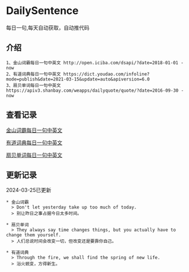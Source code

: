 # DailySentence

每日一句,每天自动获取，自动推代码

## 介绍

```
1、金山词霸每日一句中英文 http://open.iciba.com/dsapi/?date=2018-01-01 - now
2、有道词典每日一句中英文 https://dict.youdao.com/infoline?mode=publish&date=2021-03-15&update=auto&apiversion=6.0
3、扇贝单词每日一句中英文 https://apiv3.shanbay.com/weapps/dailyquote/quote/?date=2016-09-30 - now
```

## 查看记录

[金山词霸每日一句中英文](./data/iciba/)

[有道词典每日一句中英文](./data/youdao/)

[扇贝单词每日一句中英文](./data/shanbay/)

## 更新记录
2024-03-25已更新 
```
* 金山词霸
  > Don't let yesterday take up too much of today.
  > 别让昨日之事占据今日太多时间。

* 扇贝单词
  > They always say time changes things, but you actually have to change them yourself.
  > 人们总说时间会改变一切，但改变还是要靠你自己。

* 有道词典
  > Through the fire, we shall find the spring of new life.
  > 浴火蜕变，方得新生。

```
